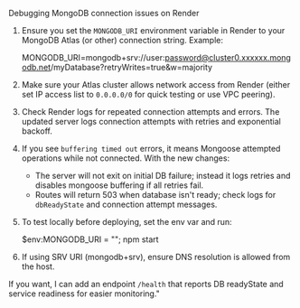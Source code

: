 Debugging MongoDB connection issues on Render

1) Ensure you set the `MONGODB_URI` environment variable in Render to your MongoDB Atlas (or other) connection string. Example:

   MONGODB_URI=mongodb+srv://user:password@cluster0.xxxxxx.mongodb.net/myDatabase?retryWrites=true&w=majority

2) Make sure your Atlas cluster allows network access from Render (either set IP access list to `0.0.0.0/0` for quick testing or use VPC peering).

3) Check Render logs for repeated connection attempts and errors. The updated server logs connection attempts with retries and exponential backoff.

4) If you see `buffering timed out` errors, it means Mongoose attempted operations while not connected. With the new changes:
   - The server will not exit on initial DB failure; instead it logs retries and disables mongoose buffering if all retries fail.
   - Routes will return 503 when database isn't ready; check logs for `dbReadyState` and connection attempt messages.

5) To test locally before deploying, set the env var and run:

   $env:MONGODB_URI = "<your-uri>"; npm start

6) If using SRV URI (mongodb+srv), ensure DNS resolution is allowed from the host.

If you want, I can add an endpoint `/health` that reports DB readyState and service readiness for easier monitoring."